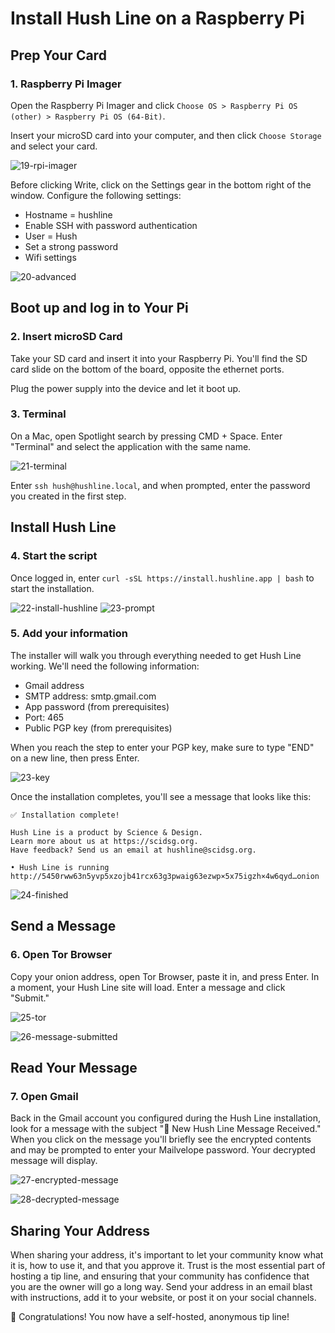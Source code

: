 # Install Hush Line on a Raspberry Pi

## Prep Your Card

### 1. Raspberry Pi Imager
Open the Raspberry Pi Imager and click `Choose OS > Raspberry Pi OS (other) > Raspberry Pi OS (64-Bit)`.

Insert your microSD card into your computer, and then click `Choose Storage` and select your card.

![19-rpi-imager](https://github.com/scidsg/project-info/assets/28545431/4a05a403-45c8-4a70-be4a-78aac27fea0c)

Before clicking Write, click on the Settings gear in the bottom right of the window. Configure the following settings:

- Hostname = hushline
- Enable SSH with password authentication
- User = Hush
- Set a strong password
- Wifi settings

![20-advanced](https://github.com/scidsg/project-info/assets/28545431/46a822c8-bf5e-40c0-9c45-fcbc19a1c9ad)

## Boot up and log in to Your Pi

### 2. Insert microSD Card

Take your SD card and insert it into your Raspberry Pi. You'll find the SD card slide on the bottom of the board, opposite the ethernet ports.

Plug the power supply into the device and let it boot up.

### 3. Terminal

On a Mac, open Spotlight search by pressing CMD + Space. Enter "Terminal" and select the application with the same name. 

![21-terminal](https://github.com/scidsg/project-info/assets/28545431/e2729634-6ee7-42bd-8736-d10ef1c4896c)

Enter `ssh hush@hushline.local`, and when prompted, enter the password you created in the first step.

## Install Hush Line

### 4. Start the script

Once logged in, enter `curl -sSL https://install.hushline.app | bash` to start the installation.

![22-install-hushline](https://github.com/scidsg/project-info/assets/28545431/1c4b9fa3-758f-4305-ad98-335d761ba508)
![23-prompt](https://github.com/scidsg/project-info/assets/28545431/ed5bf0d1-5a0b-4fa8-8bfa-870504dfc271)

### 5. Add your information

The installer will walk you through everything needed to get Hush Line working. We'll need the following information:

- Gmail address
- SMTP address: smtp.gmail.com
- App password (from prerequisites)
- Port: 465
- Public PGP key (from prerequisites)

When you reach the step to enter your PGP key, make sure to type "END" on a new line, then press Enter.

![23-key](https://github.com/scidsg/project-info/assets/28545431/920453e9-8bf9-4a40-bb1c-b9f2be095519)

Once the installation completes, you'll see a message that looks like this:
```
✅ Installation complete!

Hush Line is a product by Science & Design.
Learn more about us at https://scidsg.org.
Have feedback? Send us an email at hushline@scidsg.org.

• Hush Line is running
http://5450rww63n5yvp5xzojb41rcx63g3pwaig63ezwp×5x75igzh×4w6qyd…onion
```

![24-finished](https://github.com/scidsg/project-info/assets/28545431/63625c47-a4cf-4195-ba6a-3930c4592fbb)

## Send a Message

### 6. Open Tor Browser

Copy your onion address, open Tor Browser, paste it in, and press Enter. In a moment, your Hush Line site will load. Enter a message and click "Submit."

![25-tor](https://github.com/scidsg/project-info/assets/28545431/0ecdc349-464d-4707-bd79-1551ddda3777)

![26-message-submitted](https://github.com/scidsg/project-info/assets/28545431/38dbf8d1-da2f-4620-855c-f76392617d85)

## Read Your Message

### 7. Open Gmail

Back in the Gmail account you configured during the Hush Line installation, look for a message with the subject "🤫 New Hush Line Message Received." When you click on the message you'll briefly see the encrypted contents and may be prompted to enter your Mailvelope password. Your decrypted message will display.

![27-encrypted-message](https://github.com/scidsg/project-info/assets/28545431/a715443d-9843-497b-9200-6d8cd1f1f898)

![28-decrypted-message](https://github.com/scidsg/project-info/assets/28545431/928e6e02-886f-4098-972c-11b30159f399)

## Sharing Your Address

When sharing your address, it's important to let your community know what it is, how to use it, and that you approve it. Trust is the most essential part of hosting a tip line, and ensuring that your community has confidence that you are the owner will go a long way. Send your address in an email blast with instructions, add it to your website, or post it on your social channels. 

🎉 Congratulations! You now have a self-hosted, anonymous tip line! 
